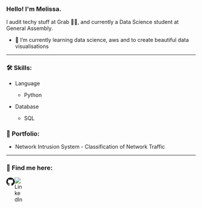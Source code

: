 ### Hello! I'm Melissa. 

I audit techy stuff at Grab 👩‍💻, and currently a Data Science student at General Assembly.

- 🌱 I’m currently learning data science, aws and to create beautiful data visualisations

---
### 🛠️ Skills:
- Language
	- Python
  
- Database
  - SQL

### 📂 Portfolio:
- Network Intrusion System - Classification of Network Traffic

---
### 💬 Find me here:

[<img align="left" alt="github" width="22px" src="https://raw.githubusercontent.com/github/explore/78df643247d429f6cc873026c0622819ad797942/topics/github/github.png" />][github]
[<img align="left" alt="LinkedIn" width="22px" src="https://cdn.jsdelivr.net/npm/simple-icons@v3/icons/linkedin.svg" />][linkedin]

[github]: https://github.com/melnghp
[linkedin]: https://www.linkedin.com/in/melissa-nghongping/

<!--
**melnghp/melnghp** is a ✨ _special_ ✨ repository because its `README.md` (this file) appears on your GitHub profile.

Here are some ideas to get you started:

- 🔭 I’m currently working on ...
- 👯 I’m looking to collaborate on ...
- 🤔 I’m looking for help with ...
-  Ask me about ...
- 📫 How to reach me: ...
- 😄 Pronouns: ...
- ⚡ Fun fact: ...
-->
